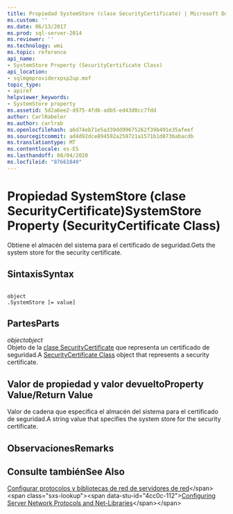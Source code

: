 ```yaml
---
title: Propiedad SystemStore (clase SecurityCertificate) | Microsoft Docs
ms.custom: ''
ms.date: 06/13/2017
ms.prod: sql-server-2014
ms.reviewer: ''
ms.technology: wmi
ms.topic: reference
api_name:
- SystemStore Property (SecurityCertificate Class)
api_location:
- sqlmgmproviderxpsp2up.mof
topic_type:
- apiref
helpviewer_keywords:
- SystemStore property
ms.assetid: 5d2a6ee2-d975-4fd6-adb5-ed43d0cc7fdd
author: CarlRabeler
ms.author: carlrab
ms.openlocfilehash: a6d74eb71e5a339dd99675262f39b491e35afeef
ms.sourcegitcommit: ad4d92dce894592a259721a1571b1d8736abacdb
ms.translationtype: MT
ms.contentlocale: es-ES
ms.lasthandoff: 08/04/2020
ms.locfileid: "87661840"
---
```

# <a name="systemstore-property-securitycertificate-class"></a><span data-ttu-id="4cc0c-102">Propiedad SystemStore (clase SecurityCertificate)</span><span class="sxs-lookup"><span data-stu-id="4cc0c-102">SystemStore Property (SecurityCertificate Class)</span></span>
  <span data-ttu-id="4cc0c-103">Obtiene el almacén del sistema para el certificado de seguridad.</span><span class="sxs-lookup"><span data-stu-id="4cc0c-103">Gets the system store for the security certificate.</span></span>  
  
## <a name="syntax"></a><span data-ttu-id="4cc0c-104">Sintaxis</span><span class="sxs-lookup"><span data-stu-id="4cc0c-104">Syntax</span></span>  
  
```  
  
object  
.SystemStore [= value]  
```  
  
## <a name="parts"></a><span data-ttu-id="4cc0c-105">Partes</span><span class="sxs-lookup"><span data-stu-id="4cc0c-105">Parts</span></span>  
 <span data-ttu-id="4cc0c-106">*object*</span><span class="sxs-lookup"><span data-stu-id="4cc0c-106">*object*</span></span>  
 <span data-ttu-id="4cc0c-107">Objeto de la [clase SecurityCertificate](securitycertificate-class.md) que representa un certificado de seguridad.</span><span class="sxs-lookup"><span data-stu-id="4cc0c-107">A [SecurityCertificate Class](securitycertificate-class.md) object that represents a security certificate.</span></span>  
  
## <a name="property-valuereturn-value"></a><span data-ttu-id="4cc0c-108">Valor de propiedad y valor devuelto</span><span class="sxs-lookup"><span data-stu-id="4cc0c-108">Property Value/Return Value</span></span>  
 <span data-ttu-id="4cc0c-109">Valor de cadena que especifica el almacén del sistema para el certificado de seguridad.</span><span class="sxs-lookup"><span data-stu-id="4cc0c-109">A string value that specifies the system store for the security certificate.</span></span>  
  
## <a name="remarks"></a><span data-ttu-id="4cc0c-110">Observaciones</span><span class="sxs-lookup"><span data-stu-id="4cc0c-110">Remarks</span></span>  
  
## <a name="see-also"></a><span data-ttu-id="4cc0c-111">Consulte también</span><span class="sxs-lookup"><span data-stu-id="4cc0c-111">See Also</span></span>  
 <span data-ttu-id="4cc0c-112">[Configurar protocolos y bibliotecas de red de servidores de red](https://msdn.microsoft.com/library/ms177485\(v=sql.100\).aspx)</span><span class="sxs-lookup"><span data-stu-id="4cc0c-112">[Configuring Server Network Protocols and Net-Libraries](https://msdn.microsoft.com/library/ms177485\(v=sql.100\).aspx)</span></span>  
  
  
